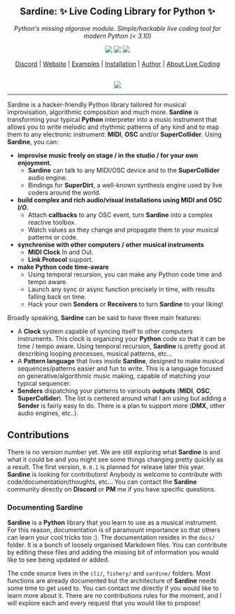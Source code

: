 <h2 align="center"><b>Sardine</b>: ✨ Live Coding Library for Python ✨</h2>
<p align="center"><i>Python's missing algorave module. Simple/hackable live coding tool for modern Python (< 3.10)</i></p>

<p align="center">
  <img src=https://img.shields.io/discord/1029399269574193203 />
  <img src=https://img.shields.io/github/license/Bubobubobubobubo/sardine />
  <img src=https://img.shields.io/github/stars/Bubobubobubobubo/sardine />
</p>

<p align="center">
  <a href="https://discord.gg/aPgV7mSFZh">Discord</a> |
  <a href="https://sardine.raphaelforment.fr/">Website</a> |
  <a href="https://sardine.raphaelforment.fr/sardinopedia">Examples</a> |
  <a href="https://sardine.raphaelforment.fr/installation">Installation</a> |
  <a href="https://raphaelforment.fr/">Author</a>  |
  <a href="https://toplap.org/">About Live Coding</a>
  <br><br>
  <p align='center'>
    <a href="https://github.com/bubobubobubobubo/sardine/graphs/contributors">
    <img src="https://contrib.rocks/image?repo=bubobubobubobubo/sardine" />
    </a>
  </p>
</p>

-----------

Sardine is a hacker-friendly Python library tailored for musical improvisation, algorithmic composition and much more. **Sardine** is transforming your typical **Python** interpreter into a music instrument that allows you to write melodic and rhythmic patterns of any kind and to map them to any electronic instrument: **MIDI**, **OSC** and/or **SuperCollider**. Using **Sardine**, you can:
- **improvise music freely on stage / in the studio / for your own enjoyment.**
    * **Sardine** can talk to any MIDI/OSC device and to the **SuperCollider** audio engine.
    * Bindings for **SuperDirt**, a well-known synthesis engine used by live coders around the world.
- **build complex and rich audio/visual installations using **MIDI** and **OSC** *I/O*.**
    * Attach **callbacks** to any OSC event, turn **Sardine** into a complex reactive toolbox.
    * Watch values as they change and propagate them to your musical patterns or code.
- **synchronise with other computers / other musical instruments**
    * **MIDI Clock** In and Out.
    * **Link Protocol** support.
- **make Python code time-aware**
    * Using temporal recursion, you can make any Python code time and tempo aware.
    * Launch any sync or async function precisely in time, with results falling back on time.
    * Hack your own **Senders** or **Receivers** to turn **Sardine** to your liking!

Broadly speaking, **Sardine** can be said to have three main features: 

* A **Clock** system capable of syncing itself to other computers instruments. This clock is organizing your **Python** code so that it can be time / tempo aware. Using temporal recursion, **Sardine** is pretty good at describing looping processes, musical patterns, etc... 
* A **Pattern language** that lives inside **Sardine**, designed to make musical sequences/patterns easier and fun to write. This is a language focused on generative/algorithmic music making, capable of matching your typical sequencer.
* **Senders** dispatching your patterns to variouts **outputs** (**MIDI**, **OSC**, **SuperCollider**). The list is centered around what I am using but adding a **Sender** is fairly easy to do. There is a plan to support more (**DMX**, other audio engines, etc..). 

## Contributions

There is no version number yet. We are still exploring what **Sardine** is and what it could be and you might see some things changing pretty quickly as a result. The first version, `0.0.1` is planned for release later this year. **Sardine** is looking for contributors! Anybody is welcome to contribute with code/documentation/thoughts, etc... You can contact the **Sardine** community directly on **Discord** or **PM** me if you have specific questions.

### Documenting Sardine

**Sardine** is a **Python** library that you learn to use as a musical instrument. For this reason, documentation is of paramount importance so that others can learn your cool tricks too :). The documentation resides in the `docs/` folder. It is a bunch of loosely organised Markdown files. You can contribute by editing these files and adding the missing bit of information you would like to see being updated or added.

The code source lives in the `cli/`, `fishery/` and `sardine/` folders. Most functions are already documented but the architecture of **Sardine** needs some time to get used to. You can contact me directly if you would like to learn more about it. There are no contributions rules for the moment, and I will explore each and every request that you would like to propose!

